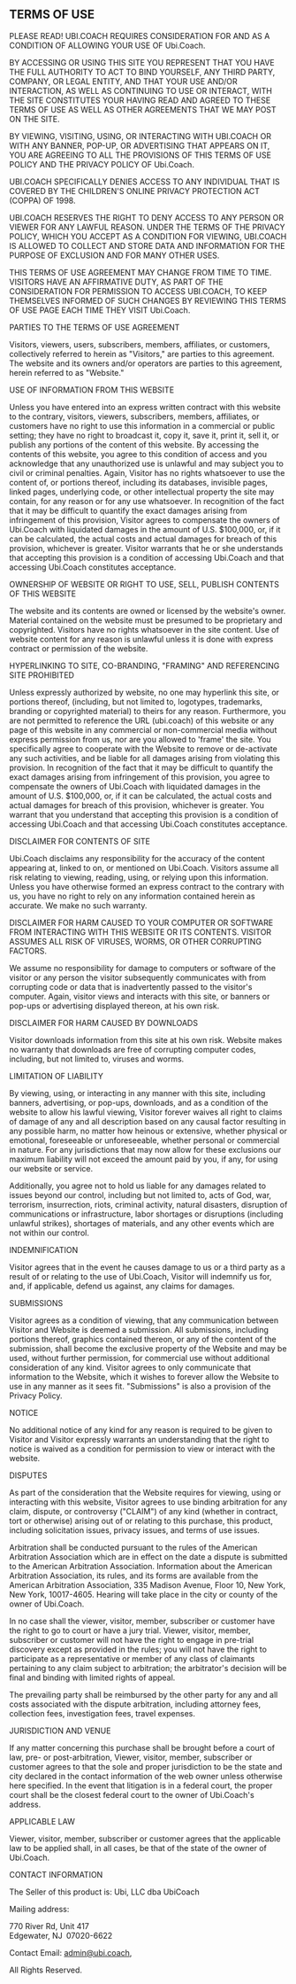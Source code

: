 ## TERMS OF USE

PLEASE READ! UBI.COACH REQUIRES CONSIDERATION FOR AND AS A CONDITION OF ALLOWING YOUR USE OF Ubi.Coach.

BY ACCESSING OR USING THIS SITE YOU REPRESENT THAT YOU HAVE THE FULL AUTHORITY TO ACT TO BIND YOURSELF, ANY THIRD PARTY, COMPANY, OR LEGAL ENTITY, AND THAT YOUR USE AND/OR INTERACTION, AS WELL AS CONTINUING TO USE OR INTERACT, WITH THE SITE CONSTITUTES YOUR HAVING READ AND AGREED TO THESE TERMS OF USE AS WELL AS OTHER AGREEMENTS THAT WE MAY POST ON THE SITE.

BY VIEWING, VISITING, USING, OR INTERACTING WITH UBI.COACH OR WITH ANY BANNER, POP-UP, OR ADVERTISING THAT APPEARS ON IT, YOU ARE AGREEING TO ALL THE PROVISIONS OF THIS TERMS OF USE POLICY AND THE PRIVACY POLICY OF Ubi.Coach.

UBI.COACH SPECIFICALLY DENIES ACCESS TO ANY INDIVIDUAL THAT IS COVERED BY THE CHILDREN'S ONLINE PRIVACY PROTECTION ACT (COPPA) OF 1998.

UBI.COACH RESERVES THE RIGHT TO DENY ACCESS TO ANY PERSON OR VIEWER FOR ANY LAWFUL REASON. UNDER THE TERMS OF THE PRIVACY POLICY, WHICH YOU ACCEPT AS A CONDITION FOR VIEWING, UBI.COACH IS ALLOWED TO COLLECT AND STORE DATA AND INFORMATION FOR THE PURPOSE OF EXCLUSION AND FOR MANY OTHER USES.

THIS TERMS OF USE AGREEMENT MAY CHANGE FROM TIME TO TIME. VISITORS HAVE AN AFFIRMATIVE DUTY, AS PART OF THE CONSIDERATION FOR PERMISSION TO ACCESS UBI.COACH, TO KEEP THEMSELVES INFORMED OF SUCH CHANGES BY REVIEWING THIS TERMS OF USE PAGE EACH TIME THEY VISIT Ubi.Coach.

PARTIES TO THE TERMS OF USE AGREEMENT

Visitors, viewers, users, subscribers, members, affiliates, or customers, collectively referred to herein as "Visitors," are parties to this agreement. The website and its owners and/or operators are parties to this agreement, herein referred to as "Website."

USE OF INFORMATION FROM THIS WEBSITE

Unless you have entered into an express written contract with this website to the contrary, visitors, viewers, subscribers, members, affiliates, or customers have no right to use this information in a commercial or public setting; they have no right to broadcast it, copy it, save it, print it, sell it, or publish any portions of the content of this website. By accessing the contents of this website, you agree to this condition of access and you acknowledge that any unauthorized use is unlawful and may subject you to civil or criminal penalties. Again, Visitor has no rights whatsoever to use the content of, or portions thereof, including its databases, invisible pages, linked pages, underlying code, or other intellectual property the site may contain, for any reason or for any use whatsoever. In recognition of the fact that it may be difficult to quantify the exact damages arising from infringement of this provision, Visitor agrees to compensate the owners of Ubi.Coach with liquidated damages in the amount of U.S. $100,000, or, if it can be calculated, the actual costs and actual damages for breach of this provision, whichever is greater. Visitor warrants that he or she understands that accepting this provision is a condition of accessing Ubi.Coach and that accessing Ubi.Coach constitutes acceptance.

OWNERSHIP OF WEBSITE OR RIGHT TO USE, SELL, PUBLISH CONTENTS OF THIS WEBSITE

The website and its contents are owned or licensed by the website's owner. Material contained on the website must be presumed to be proprietary and copyrighted. Visitors have no rights whatsoever in the site content. Use of website content for any reason is unlawful unless it is done with express contract or permission of the website.

HYPERLINKING TO SITE, CO-BRANDING, "FRAMING" AND REFERENCING SITE PROHIBITED

Unless expressly authorized by website, no one may hyperlink this site, or portions thereof, (including, but not limited to, logotypes, trademarks, branding or copyrighted material) to theirs for any reason. Furthermore, you are not permitted to reference the URL (ubi.coach) of this website or any page of this website in any commercial or non-commercial media without express permission from us, nor are you allowed to 'frame' the site. You specifically agree to cooperate with the Website to remove or de-activate any such activities, and be liable for all damages arising from violating this provision. In recognition of the fact that it may be difficult to quantify the exact damages arising from infringement of this provision, you agree to compensate the owners of Ubi.Coach with liquidated damages in the amount of U.S. $100,000, or, if it can be calculated, the actual costs and actual damages for breach of this provision, whichever is greater. You warrant that you understand that accepting this provision is a condition of accessing Ubi.Coach and that accessing Ubi.Coach constitutes acceptance.

DISCLAIMER FOR CONTENTS OF SITE

Ubi.Coach disclaims any responsibility for the accuracy of the content appearing at, linked to on, or mentioned on Ubi.Coach. Visitors assume all risk relating to viewing, reading, using, or relying upon this information. Unless you have otherwise formed an express contract to the contrary with us, you have no right to rely on any information contained herein as accurate. We make no such warranty.

DISCLAIMER FOR HARM CAUSED TO YOUR COMPUTER OR SOFTWARE FROM INTERACTING WITH THIS WEBSITE OR ITS CONTENTS. VISITOR ASSUMES ALL RISK OF VIRUSES, WORMS, OR OTHER CORRUPTING FACTORS.

We assume no responsibility for damage to computers or software of the visitor or any person the visitor subsequently communicates with from corrupting code or data that is inadvertently passed to the visitor's computer. Again, visitor views and interacts with this site, or banners or pop-ups or advertising displayed thereon, at his own risk.

DISCLAIMER FOR HARM CAUSED BY DOWNLOADS

Visitor downloads information from this site at his own risk. Website makes no warranty that downloads are free of corrupting computer codes, including, but not limited to, viruses and worms.

LIMITATION OF LIABILITY

By viewing, using, or interacting in any manner with this site, including banners, advertising, or pop-ups, downloads, and as a condition of the website to allow his lawful viewing, Visitor forever waives all right to claims of damage of any and all description based on any causal factor resulting in any possible harm, no matter how heinous or extensive, whether physical or emotional, foreseeable or unforeseeable, whether personal or commercial in nature. For any jurisdictions that may now allow for these exclusions our maximum liability will not exceed the amount paid by you, if any, for using our website or service.

Additionally, you agree not to hold us liable for any damages related to issues beyond our control, including but not limited to, acts of God, war, terrorism, insurrection, riots, criminal activity, natural disasters, disruption of communications or infrastructure, labor shortages or disruptions (including unlawful strikes), shortages of materials, and any other events which are not within our control.

INDEMNIFICATION

Visitor agrees that in the event he causes damage to us or a third party as a result of or relating to the use of Ubi.Coach, Visitor will indemnify us for, and, if applicable, defend us against, any claims for damages.

SUBMISSIONS

Visitor agrees as a condition of viewing, that any communication between Visitor and Website is deemed a submission. All submissions, including portions thereof, graphics contained thereon, or any of the content of the submission, shall become the exclusive property of the Website and may be used, without further permission, for commercial use without additional consideration of any kind. Visitor agrees to only communicate that information to the Website, which it wishes to forever allow the Website to use in any manner as it sees fit. "Submissions" is also a provision of the Privacy Policy.

NOTICE

No additional notice of any kind for any reason is required to be given to Visitor and Visitor expressly warrants an understanding that the right to notice is waived as a condition for permission to view or interact with the website.

DISPUTES

As part of the consideration that the Website requires for viewing, using or interacting with this website, Visitor agrees to use binding arbitration for any claim, dispute, or controversy ("CLAIM") of any kind (whether in contract, tort or otherwise) arising out of or relating to this purchase, this product, including solicitation issues, privacy issues, and terms of use issues.

Arbitration shall be conducted pursuant to the rules of the American Arbitration Association which are in effect on the date a dispute is submitted to the American Arbitration Association. Information about the American Arbitration Association, its rules, and its forms are available from the American Arbitration Association, 335 Madison Avenue, Floor 10, New York, New York, 10017-4605\. Hearing will take place in the city or county of the owner of Ubi.Coach.

In no case shall the viewer, visitor, member, subscriber or customer have the right to go to court or have a jury trial. Viewer, visitor, member, subscriber or customer will not have the right to engage in pre-trial discovery except as provided in the rules; you will not have the right to participate as a representative or member of any class of claimants pertaining to any claim subject to arbitration; the arbitrator's decision will be final and binding with limited rights of appeal.

The prevailing party shall be reimbursed by the other party for any and all costs associated with the dispute arbitration, including attorney fees, collection fees, investigation fees, travel expenses.

JURISDICTION AND VENUE

If any matter concerning this purchase shall be brought before a court of law, pre- or post-arbitration, Viewer, visitor, member, subscriber or customer agrees to that the sole and proper jurisdiction to be the state and city declared in the contact information of the web owner unless otherwise here specified. In the event that litigation is in a federal court, the proper court shall be the closest federal court to the owner of Ubi.Coach's address.

APPLICABLE LAW

Viewer, visitor, member, subscriber or customer agrees that the applicable law to be applied shall, in all cases, be that of the state of the owner of Ubi.Coach.

CONTACT INFORMATION

The Seller of this product is: Ubi, LLC dba UbiCoach

Mailing address:

770 River Rd, Unit 417  
Edgewater, NJ 07020-6622

Contact Email: [admin@ubi.coach](),

All Rights Reserved.
